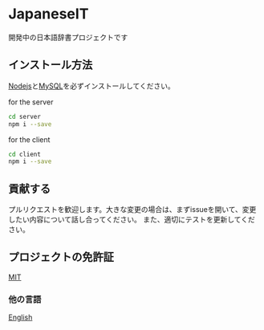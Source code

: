 # JapaneseIT

開発中の日本語辞書プロジェクトです

## インストール方法

[Nodejs](https://nodejs.org)と[MySQL](https://www.mysql.com)を必ずインストールしてください。

for the server
```bash
cd server
npm i --save
```
for the client
```bash
cd client
npm i --save
```

## 貢献する
プルリクエストを歓迎します。大きな変更の場合は、まずissueを開いて、変更したい内容について話し合ってください。
また、適切にテストを更新してください。

## プロジェクトの免許証
[MIT](https://choosealicense.com/licenses/mit/)

### 他の言語
[English](https://github.com/InsiderJanggo/japaneseit/blob/main/README.md)
